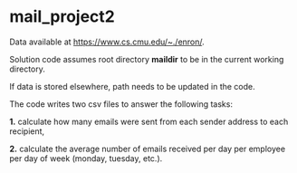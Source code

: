 # mail_project2
Data available at https://www.cs.cmu.edu/~./enron/.

Solution code assumes root directory **maildir** to be in the current working directory.

If data is stored elsewhere, path needs to be updated in the code.

The code writes two csv files to answer the following tasks:

**1.** calculate how many emails were sent from each sender address to each recipient,

**2.** calculate the average number of emails received per day per employee per day of week (monday, tuesday, etc.).
